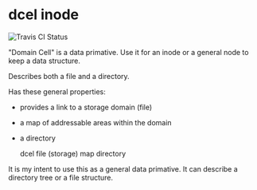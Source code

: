 # dcel inode

![Travis CI Status](https://api.travis-ci.org/element0/dcel-inode.svg?branch=master)

"Domain Cell" is a data primative.  Use it for an inode or a general node to keep a data structure.

Describes both a file and a directory.


Has these general properties:
- provides a link to a storage domain (file)
- a map of addressable areas within the domain
- a directory

	dcel
	    file (storage)
	    map
	    directory


It is my intent to use this as a general data primative.  It can describe a directory tree or a file structure.
